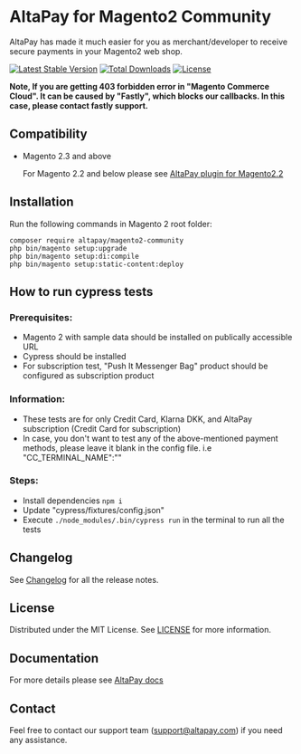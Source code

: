 # AltaPay for Magento2 Community

AltaPay has made it much easier for you as merchant/developer to receive secure payments in your Magento2 web shop.

[![Latest Stable Version](http://poser.pugx.org/altapay/magento2-community/v)](https://packagist.org/packages/altapay/magento2-community)
[![Total Downloads](http://poser.pugx.org/altapay/magento2-community/downloads)](https://packagist.org/packages/altapay/magento2-community)
[![License](http://poser.pugx.org/altapay/magento2-community/license)](https://packagist.org/packages/altapay/magento2-community)

**Note, If you are getting 403 forbidden error in "Magento Commerce Cloud". It can be caused by "Fastly", which blocks our callbacks. In this case, please contact fastly support.**

## Compatibility
- Magento 2.3 and above

    For Magento 2.2 and below please see [AltaPay plugin for Magento2.2](https://github.com/AltaPay/plugin-magento2)

## Installation
Run the following commands in Magento 2 root folder:

    composer require altapay/magento2-community
    php bin/magento setup:upgrade
    php bin/magento setup:di:compile
    php bin/magento setup:static-content:deploy


## How to run cypress tests

### Prerequisites:

* Magento 2 with sample data should be installed on publically accessible URL
* Cypress should be installed
* For subscription test, "Push It Messenger Bag" product should be configured as subscription product

### Information: 

* These tests are for only Credit Card, Klarna DKK, and AltaPay subscription (Credit Card for subscription)
* In case, you don't want to test any of the above-mentioned payment methods, please leave it blank in the config file. i.e "CC_TERMINAL_NAME":""

### Steps:

* Install dependencies `npm i`
* Update "cypress/fixtures/config.json" 
* Execute `./node_modules/.bin/cypress run` in the terminal to run all the tests

## Changelog

See [Changelog](CHANGELOG.md) for all the release notes.

## License

Distributed under the MIT License. See [LICENSE](LICENSE) for more information.

## Documentation

For more details please see [AltaPay docs](https://github.com/AltaPay/plugin-magento2-community/wiki)

## Contact
Feel free to contact our support team (support@altapay.com) if you need any assistance.
